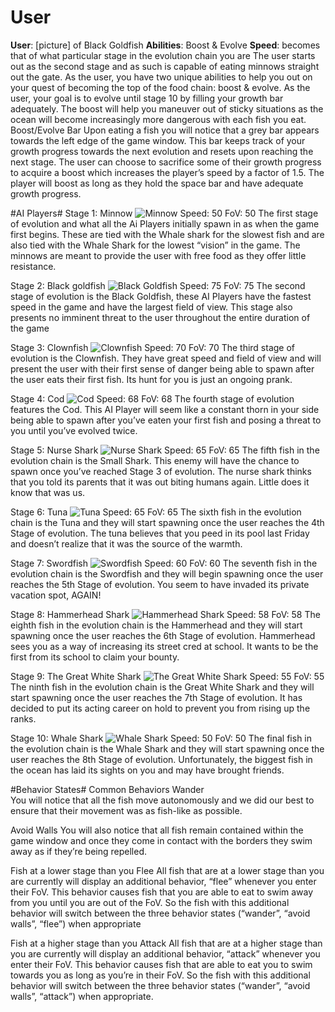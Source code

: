 # User
**User**: 
[picture] of Black Goldfish
**Abilities**: Boost & Evolve
**Speed**: becomes that of what particular stage in the evolution chain you are
The user starts out as the second stage and as such is capable of eating minnows straight out the gate. As the user, you have two unique abilities to help you out on your quest of becoming the top of the food chain: boost & evolve. As the user, your goal is to evolve until stage 10 by filling your growth bar adequately. The boost will help you maneuver out of sticky situations as the ocean will become increasingly more dangerous with each fish you eat. 
Boost/Evolve Bar
Upon eating a fish you will notice that a grey bar appears towards the left edge of the game window. This bar keeps track of your growth progress towards the next evolution and resets upon reaching the next stage. The user can choose to sacrifice some of their growth progress to acquire a boost which increases the player’s speed by a factor of 1.5. The player will boost as long as they hold the space bar and have adequate growth progress. 


#AI Players#
Stage 1: Minnow
![Minnow](minnow.gif)
Speed: 50
FoV: 50
The first stage of evolution and what all the Ai Players initially spawn in as when the game first begins. These are tied with the Whale shark for the slowest fish and are also tied with the Whale Shark for the lowest “vision” in the game. The minnows are meant to provide the user with free food as they offer little resistance. 

Stage 2: Black goldfish
![Black Goldfish](gold_fish.png)
Speed: 75
FoV: 75
The second stage of evolution is the Black Goldfish, these AI Players have the fastest speed in the game and have the largest field of view. This stage also presents no imminent threat to the user throughout the entire duration of the game

Stage 3: Clownfish
![Clownfish](clown_fish.png)
Speed: 70
FoV: 70
The third stage of evolution is the Clownfish. They have great speed and field of view and will present the user with their first sense of danger being able to spawn after the user eats their first fish.  Its hunt for you is just an ongoing prank. 

Stage 4: Cod 
![Cod](cod.png)
Speed: 68
FoV: 68
The fourth stage of evolution features the Cod. This AI Player will seem like a constant thorn in your side being able to spawn after you’ve eaten your first fish and posing a threat to you until you’ve evolved twice. 

Stage 5: Nurse Shark 
![Nurse Shark](small_shark.png)
Speed: 65
FoV: 65
The fifth fish in the evolution chain is the Small Shark. This enemy will have the chance to spawn once you’ve reached Stage 3 of evolution. The nurse shark thinks that you told its parents that it was out biting humans again. Little does it know that was us. 

Stage 6: Tuna
![Tuna](tuna.png)
Speed: 65
FoV: 65
The sixth fish in the evolution chain is the Tuna and they will start spawning once the user reaches the 4th Stage of evolution. The tuna believes that you peed in its pool last Friday and doesn’t realize that it was the source of the warmth. 

Stage 7: Swordfish
![Swordfish](swordfish.png)
Speed: 60
FoV:  60
The seventh fish in the evolution chain is the Swordfish and they will begin spawning once the user reaches the 5th Stage of evolution. You seem to have invaded its private vacation spot, AGAIN!



Stage 8: Hammerhead Shark
![Hammerhead Shark](hammerhead.png)
Speed: 58
FoV: 58
The eighth fish in the evolution chain is the Hammerhead and they will start spawning once the user reaches the 6th Stage of evolution. Hammerhead sees you as a way of increasing its street cred at school. It wants to be the first from its school to claim your bounty. 



Stage 9: The Great White Shark
![The Great White Shark](great_white.png)
Speed: 55
FoV: 55
The ninth fish in the evolution chain is the Great White Shark and they will start spawning once the user reaches the 7th Stage of evolution. It has decided to put its acting career on hold to prevent you from rising up the ranks. 


Stage 10: Whale Shark
![Whale Shark](whale_shark.png)
Speed: 50
FoV: 50
The final fish in the evolution chain is the Whale Shark and they will start spawning once the user reaches the 8th Stage of evolution. Unfortunately, the biggest fish in the ocean has laid its sights on you and may have brought friends.


#Behavior States#
Common Behaviors
Wander  
You will notice that all the fish move autonomously and we did our best to ensure that their movement was as fish-like as possible.

Avoid Walls
You will also notice that all fish remain contained within the game window and once they come in contact with the borders they swim away as if they’re being repelled. 

Fish at a lower stage than you 
Flee 
All fish that are at a lower stage than you are currently will display an additional behavior, “flee” whenever you enter their FoV. This behavior causes fish that you are able to eat to swim away from you until you are out of the FoV. So the fish with this additional behavior will switch between the three behavior states (“wander”, “avoid walls”, “flee”) when appropriate

Fish at a higher stage than you 
Attack 
All fish that are at a higher stage than you are currently will display an additional behavior, “attack” whenever you enter their FoV. This behavior causes fish that are able to eat you to swim towards you as long as you’re in their FoV. So the fish with this additional behavior will switch between the three behavior states (“wander”, “avoid walls”, “attack”) when appropriate.


